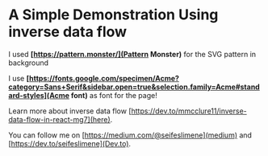 # A Simple Demonstration Using inverse data flow

I used **[https://pattern.monster/](Pattern Monster)** for the SVG pattern in background

I use **[https://fonts.google.com/specimen/Acme?category=Sans+Serif&sidebar.open=true&selection.family=Acme#standard-styles](Acme font)** as font for the page!

Learn more about inverse data flow [https://dev.to/mmcclure11/inverse-data-flow-in-react-mg7](here).

You can follow me on [https://medium.com/@seifeslimene](medium) and [https://dev.to/seifeslimene](Dev.to).